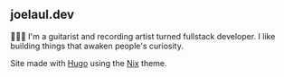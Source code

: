 ## joelaul.dev

🎸👨‍💻 I'm a guitarist and recording artist turned fullstack developer. I like building things that awaken people's curiosity.

Site made with [Hugo](https://gohugo.io/) using the [Nix](https://github.com/LordMathis/hugo-theme-nix/) theme.